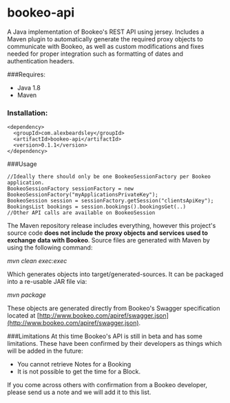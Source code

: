 # bookeo-api
A Java implementation of Bookeo's REST API using jersey. Includes a Maven plugin to automatically generate the required proxy objects to communicate with Bookeo, as well as custom modifications and fixes needed for proper integration such as formatting of dates and authentication headers.

###Requires:
* Java 1.8
* Maven

### Installation:

```
<dependency>
  <groupId>com.alexbeardsley</groupId>
  <artifactId>bookeo-api</artifactId>
  <version>0.1.1</version>
</dependency>
```

###Usage
```
//Ideally there should only be one BookeoSessionFactory per Bookeo application.
BookeoSessionFactory sessionFactory = new BookeoSessionFactory("myApplicationsPrivateKey");
BookeoSession session = sessionFactory.getSession("clientsApiKey");
BookingsList bookings = session.bookings().bookingsGet(..)
//Other API calls are available on BookeoSession
```

The Maven repository release includes everything, however this project's source code __does not include the proxy objects and services used to exchange data with Bookeo__. Source files are generated with Maven by using the following command: 

_mvn clean exec:exec_

Which generates objects into target/generated-sources. It can be packaged into a re-usable JAR file via:

_mvn package_

These objects are generated directly from Bookeo's Swagger specification located at [http://www.bookeo.com/apiref/swagger.json](http://www.bookeo.com/apiref/swagger.json).

###Limitations
At this time Bookeo's API is still in beta and has some limitations. These have been confirmed by their developers as things which will be added in the future:

* You cannot retrieve Notes for a Booking
* It is not possible to get the time for a Block.

If you come across others with confirmation from a Bookeo developer, please send us a note and we will add it to this list.